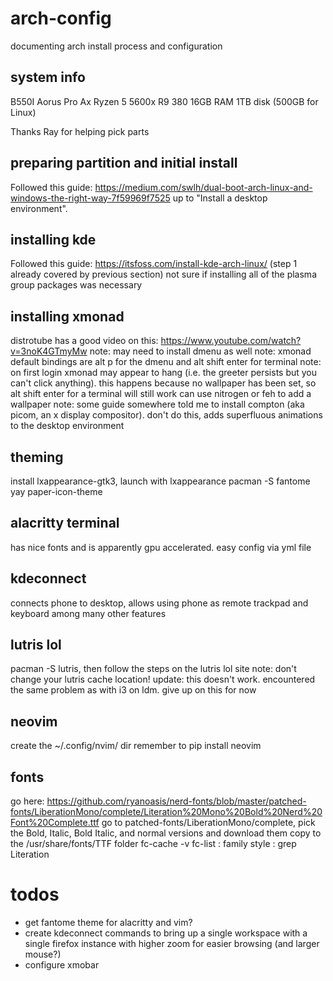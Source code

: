 # arch-config
documenting arch install process and configuration

## system info
B550I Aorus Pro Ax
Ryzen 5 5600x
R9 380
16GB RAM
1TB disk (500GB for Linux)

Thanks Ray for helping pick parts

## preparing partition and initial install
Followed this guide: https://medium.com/swlh/dual-boot-arch-linux-and-windows-the-right-way-7f59969f7525
up to "Install a desktop environment".

## installing kde
Followed this guide: https://itsfoss.com/install-kde-arch-linux/ (step 1 already covered by previous section)
not sure if installing all of the plasma group packages was necessary

## installing xmonad
distrotube has a good video on this: https://www.youtube.com/watch?v=3noK4GTmyMw 
note: may need to install dmenu as well
note: xmonad default bindings are alt p for the dmenu and alt shift enter for terminal
note: on first login xmonad may appear to hang (i.e. the greeter persists but you can't click anything). 
this happens because no wallpaper has been set, so alt shift enter for a terminal will still work can use nitrogen or feh to add a wallpaper
note: some guide somewhere told me to install compton (aka picom, an x display compositor). don't do this, adds superfluous animations to the desktop environment

## theming
install lxappearance-gtk3, launch with lxappearance
pacman -S fantome
yay paper-icon-theme

## alacritty terminal
has nice fonts and is apparently gpu accelerated. easy config via yml file

## kdeconnect
connects phone to desktop, allows using phone as remote trackpad and keyboard among many other features

## lutris lol
pacman -S lutris, then follow the steps on the lutris lol site
note: don't change your lutris cache location!
update: this doesn't work. encountered the same problem as with i3 on ldm. give up on this for now

## neovim
create the ~/.config/nvim/ dir
remember to pip install neovim

## fonts
go here: https://github.com/ryanoasis/nerd-fonts/blob/master/patched-fonts/LiberationMono/complete/Literation%20Mono%20Bold%20Nerd%20Font%20Complete.ttf
go to patched-fonts/LiberationMono/complete, pick the Bold, Italic, Bold Italic, and normal versions and download them
copy to the /usr/share/fonts/TTF folder
fc-cache -v
fc-list : family style : grep Literation 

# todos
 - get fantome theme for alacritty and vim?
 - create kdeconnect commands to bring up a single workspace with a single firefox instance with higher
zoom for easier browsing (and larger mouse?)
 - configure xmobar

